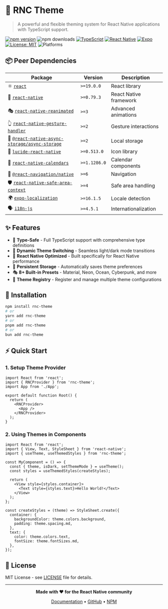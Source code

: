 # 🎨 RNC Theme

> A powerful and flexible theming system for React Native applications with TypeScript support.

[![npm version](https://badge.fury.io/js/rnc-theme.svg)](https://badge.fury.io/js/rnc-theme)
![npm downloads](https://img.shields.io/npm/dt/rnc-theme)
[![TypeScript](https://img.shields.io/badge/TypeScript-Ready-blue.svg)](https://www.typescriptlang.org/)
[![React Native](https://img.shields.io/badge/React%20Native-Optimized-61DAFB.svg)](https://reactnative.dev/)
[![Expo](https://img.shields.io/badge/Expo-Compatible-000020.svg)](https://expo.dev/)
[![License: MIT](https://img.shields.io/badge/License-MIT-yellow.svg)](https://opensource.org/licenses/MIT)
![Platforms](https://img.shields.io/badge/platforms-android%20%7C%20ios-lightgrey.svg)

## 📦 Peer Dependencies

| Package | Version | Description |
|---------|---------|-------------|
| ⚛️ [`react`](https://www.npmjs.com/package/react) | `>=19.0.0` | React library |
| 📱 [`react-native`](https://www.npmjs.com/package/react-native) | `>=0.79.3` | React Native framework |
| 🎭 [`react-native-reanimated`](https://www.npmjs.com/package/react-native-reanimated) | `>=3` | Advanced animations |
| 👆 [`react-native-gesture-handler`](https://www.npmjs.com/package/react-native-gesture-handler) | `>=2` | Gesture interactions |
| 💾 [`@react-native-async-storage/async-storage`](https://www.npmjs.com/package/@react-native-async-storage/async-storage) | `>=2` | Local storage |
| 🎨 [`lucide-react-native`](https://www.npmjs.com/package/lucide-react-native) | `>=0.513.0` | Icon library |
| 📅 [`react-native-calendars`](https://www.npmjs.com/package/react-native-calendars) | `>=1.1286.0` | Calendar components |
| 🧭 [`@react-navigation/native`](https://www.npmjs.com/package/@react-navigation/native) | `>=6` | Navigation |
| 🛡️ [`react-native-safe-area-context`](https://www.npmjs.com/package/react-native-safe-area-context) | `>=4` | Safe area handling |
| 🌍 [`expo-localization`](https://www.npmjs.com/package/expo-localization) | `>=16.1.5` | Locale detection |
| 🗣️ [`i18n-js`](https://www.npmjs.com/package/i18n-js) | `>=4.5.1` | Internationalization |

## ✨ Features

- 🎯 **Type-Safe** - Full TypeScript support with comprehensive type definitions
- 🎨 **Dynamic Theme Switching** - Seamless light/dark mode transitions
- 📱 **React Native Optimized** - Built specifically for React Native performance
- 💾 **Persistent Storage** - Automatically saves theme preferences
- 🎭 **8+ Built-in Presets** - Material, Neon, Ocean, Cyberpunk, and more
- 🔄 **Theme Registry** - Register and manage multiple theme configurations

## 🚀 Installation

```bash
npm install rnc-theme
# or
yarn add rnc-theme
# or
pnpm add rnc-theme
# or
bun add rnc-theme
```

## ⚡ Quick Start

### 1. Setup Theme Provider

```tsx
import React from 'react';
import { RNCProvider } from 'rnc-theme';
import App from './App';

export default function Root() {
  return (
    <RNCProvider>
      <App />
    </RNCProvider>
  );
}
```

### 2. Using Themes in Components

```tsx
import React from 'react';
import { View, Text, StyleSheet } from 'react-native';
import { useTheme, useThemedStyles } from 'rnc-theme';

const MyComponent = () => {
  const { theme, isDark, setThemeMode } = useTheme();
  const styles = useThemedStyles(createStyles);

  return (
    <View style={styles.container}>
      <Text style={styles.text}>Hello World!</Text>
    </View>
  );
};

const createStyles = (theme) => StyleSheet.create({
  container: {
    backgroundColor: theme.colors.background,
    padding: theme.spacing.md,
  },
  text: {
    color: theme.colors.text,
    fontSize: theme.fontSizes.md,
  },
});
```

## 📄 License

MIT License - see [LICENSE](LICENSE) file for details.

---

<div align="center">

**Made with ❤️ for the React Native community**

[Documentation](https://rnc.masum.cloud) • [GitHub](https://github.com/masumrpg/react-native-components) • [NPM](https://www.npmjs.com/package/rnc-theme)

</div>